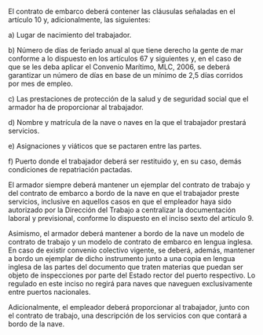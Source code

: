 El contrato de embarco deberá contener las cláusulas señaladas en el artículo 10 y, adicionalmente, las siguientes:

a) Lugar de nacimiento del trabajador.

b) Número de días de feriado anual al que tiene derecho la gente de mar conforme a lo dispuesto en los artículos 67 y siguientes y, en el caso de que se les deba aplicar el Convenio Marítimo, MLC, 2006, se deberá garantizar un número de días en base de un mínimo de 2,5 días corridos por mes de empleo.

c) Las prestaciones de protección de la salud y de seguridad social que el armador ha de proporcionar al trabajador.

d) Nombre y matrícula de la nave o naves en la que el trabajador prestará servicios.

e) Asignaciones y viáticos que se pactaren entre las partes.

f) Puerto donde el trabajador deberá ser restituido y, en su caso, demás condiciones de repatriación pactadas.

El armador siempre deberá mantener un ejemplar del contrato de trabajo y del contrato de embarco a bordo de la nave en que el trabajador preste servicios, inclusive en aquellos casos en que el empleador haya sido autorizado por la Dirección del Trabajo a centralizar la documentación laboral y previsional, conforme lo dispuesto en el inciso sexto del artículo 9.

Asimismo, el armador deberá mantener a bordo de la nave un modelo de contrato de trabajo y un modelo de contrato de embarco en lengua inglesa. En caso de existir convenio colectivo vigente, se deberá, además, mantener a bordo un ejemplar de dicho instrumento junto a una copia en lengua inglesa de las partes del documento que traten materias que puedan ser objeto de inspecciones por parte del Estado rector del puerto respectivo. Lo regulado en este inciso no regirá para naves que naveguen exclusivamente entre puertos nacionales.

Adicionalmente, el empleador deberá proporcionar al trabajador, junto con el contrato de trabajo, una descripción de los servicios con que contará a bordo de la nave.